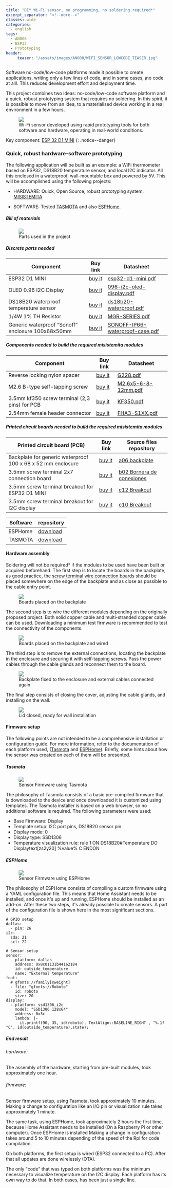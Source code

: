 ```yaml
---
title: "DIY Wi-Fi sensor, no programming, no soldering required*"
excerpt_separator: "<!--more-->"
classes: wide
categories:
  - english
tags:
  - AN008
  - ESP32
  - Prototyping
header:
     teaser: "/assets/images/AN008/WIFI_SENSOR_LOWCODE_TEASER.jpg"
---
```


Software no-code/low-code platforms made it possible to create applications, writing only a few lines of code, and in some cases, ¡no code at all!. This reduces development effort and deployment time. 

This project combines two ideas: no-code/low-code software platform and a quick, robust prototyping system that requires no soldering. In this spirit, it is possible to move from an idea, to a materialised device working in a real environment in a few hours. 

<figure>
	<a href="/assets/images/AN008/WIFI_SENSOR_LOWCODE.jpg"> <img src="/assets/images/AN008/WIFI_SENSOR_LOWCODE_MEDIUM.jpg"> </a>
	<figcaption>Wi-Fi sensor developed using rapid prototyping tools for both software and hardware, operating in real-world conditions.</figcaption>
</figure>

Key component: [ESP 32 D1 MINI](https://s.click.aliexpress.com/e/_DlJju2n)
{: .notice--danger}


### Quick, robust hardware-software prototyping

The following application will be built as an example: a WiFi thermometer based on ESP32, DS18B20 temperature sensor, and local I2C indicator. All this enclosed in a waterproof, wall-mountable box and powered by 5V. This will be accomplished using the following projects:

* HARDWARE: Quick, Open Source, robust prototyping system: [MISISTEMITA](https://github.com/galopago/misistemita)

* SOFTWARE: Tested [TASMOTA](https://tasmota.github.io) and also [ESPHome](https://esphome.io).

##### Bill of materials

<figure>
	<a href="/assets/images/AN008/WIFI_SENSOR_LOWCODE_PARTS.jpg"> <img src="/assets/images/AN008/WIFI_SENSOR_LOWCODE_PARTS_MEDIUM.jpg"> </a>
	<figcaption>Parts used in the project</figcaption>
</figure>

##### Discrete parts needed

| Component         | Buy link         | Datasheet                                       |
| ----------------- | ---------------- | ----------------------------------------------- |
| ESP32 D1 MINI     | [buy it](https://s.click.aliexpress.com/e/_DlJju2n) | [esp32-d1-mini.pdf](/assets/pdf/esp32-d1-mini.pdf) |
| OLED 0.96 I2C Display| [buy it](https://s.click.aliexpress.com/e/_DBmZwu3) | [096-i2c-oled-display.pdf](/assets/pdf/096-i2c-oled-display.pdf) |
| DS18B20 waterproof temperature sensor |[buy it](https://s.click.aliexpress.com/e/_DCzX5Mn)|[ds18b20-waterproof.pdf](/assets/pdf/ds18b20-waterproof.pdf)|
| 1/4W 1% TH Resistor |[buy it](https://s.click.aliexpress.com/e/_etm4gJ)|[MGR-SERIES.pdf](/assets/pdf/MGR-SERIES.pdf)|
| Generic waterproof “Sonoff” enclosure 100x68x50mm | [buy it](https://s.click.aliexpress.com/e/_AtukwZ) | [SONOFF-IP66-waterproof-case.pdf](/assets/pdf/SONOFF-IP66-waterproof-case.pdf)|

##### Components needed to build the required misistemita modules

| Component         | Buy link         | Datasheet                                       |
| ----------------- | ---------------- | ----------------------------------------------- |
| Reverse locking nylon spacer |[buy it](https://s.click.aliexpress.com/e/_DCFVOtz)|[G228.pdf](/assets/pdf/G228.pdf)|
| M2.6 B-type self-tapping screw |[buy it](https://s.click.aliexpress.com/e/_esHHyb)|[M2.6x5-6-8-12mm.pdf](/assets/pdf/M2.6x5-6-8-12mm.pdf)|
| 3.5mm kf350 screw terminal (2,3 pins) for PCB   |[buy it](https://s.click.aliexpress.com/e/_eLjzKB)|[KF350.pdf](/assets/pdf/KF350.pdf)|
| 2.54mm female header connector |[buy it](https://s.click.aliexpress.com/e/_eNYVzN)|[FHA3-S1XX.pdf](/assets/pdf/FHA3-S1XX.pdf)|


##### Printed circuit boards needed to build the required misistemita modules

| Printed circuit board (PCB)       | Buy link         | Source files repository         |
| --------------------------------- | ---------------- | ------------------------------- |
| Backplate for generic waterproof 100 x 68 x 52 mm enclosure   | [buy it](https://www.pcbway.com/project/shareproject/BACKPLATE_FOR_GENERIC_100x68_mm_WATERPROOF_ENCLOSURE_MISISTEMITA_A06_BACKPLATE_64582f71.html) | [a06 backplate](https://github.com/galopago/misistemita/tree/main/a-backplates/a06) |
| 3.5mm screw terminal 2x7 connection board  | [buy it](https://www.pcbway.com/project/shareproject/2x7_3_5_mm_SCREW_TERMINAL_BOARD_TUSISTEMITA_B02_SCREW_TERMINALS_98bfe5fa.html) | [b02 Bornera de conexiones](https://github.com/galopago/misistemita/tree/main/b-screw-terminal-wire-connectors/b02) |
| 3.5mm screw terminal breakout for ESP32 D1 MINI  | [buy it](https://www.pcbway.com/project/shareproject/Breakout_ESP8266_D1_MINI_ESP32_CAM_and_ESP32_D1_MINI_ce1e3011.html) | [c12 Breakout](https://github.com/galopago/misistemita/tree/main/c-breakouts/c12) |
| 3.5mm screw terminal breakout for I2C display | [buy it](https://www.pcbway.com/project/shareproject/Breakout_for_I2C_0_96_OLED_Display_MISISTEMITA_C10_BREAKOUT_abf0ab6f.html) | [c10 Breakout](https://github.com/galopago/misistemita/tree/main/c-breakouts/c10) |


| Software | repository   |
| ----------------------- | ---------------- |
| ESPHome | [download](https://esphome.io/) |
| TASMOTA | [download](https://tasmota.github.io/docs/) |

#### Hardware assembly

Soldering will not be required* if the modules to be used have been built or acquired beforehand. The first step is to locate the boards in the backplate, as good practice, the [screw terminal wire connection boards](https://github.com/galopago/misistemita/tree/main/b-screw-terminal-wire-connectors) should be placed somewhere on the edge of the backplate and as close as possible to the cable entry point.


<figure>
	<a href="/assets/images/AN008/WIFI_SENSOR_LOWCODE_PARTSPLACED.jpg"> <img src="/assets/images/AN008/WIFI_SENSOR_LOWCODE_PARTSPLACED_MEDIUM.jpg"> </a>
	<figcaption>Boards placed on the backplate</figcaption>
</figure>

The second step is to wire the different modules depending on the originally proposed project. Both solid copper cable and multi-stranded copper cable can be used. Downloading a minimum test firmware is recommended to test the connectivity of the components.

<figure>
	<a href="/assets/images/AN008/WIFI_SENSOR_LOWCODE_PARTSWIRED.jpg"> <img src="/assets/images/AN008/WIFI_SENSOR_LOWCODE_PARTSWIRED_MEDIUM.jpg"> </a>
	<figcaption>Boards placed on the backplate and wired</figcaption>
</figure>

The third step is to remove the external connections, locating the backplate in the enclosure and securing it with self-tapping screws. Pass the power cables through the cable glands and reconnect them to the board.


<figure>
	<a href="/assets/images/AN008/WIFI_SENSOR_LOWCODE_BACKPLANEFIXED.jpg"> <img src="/assets/images/AN008/WIFI_SENSOR_LOWCODE_BACKPLANEFIXED_MEDIUM.jpg"> </a>
	<figcaption>Backplate fixed to the enclosure and external cables connected again</figcaption>
</figure>

The final step consists of closing the cover, adjusting the cable glands, and installing on the wall.

<figure>
	<a href="/assets/images/AN008/WIFI_SENSOR_LOWCODE_LIDCLOSED.jpg"> <img src="/assets/images/AN008/WIFI_SENSOR_LOWCODE_LIDCLOSED_MEDIUM.jpg"> </a>
	<figcaption>Lid closed, ready for wall installation</figcaption>
</figure>

#### Firmware setup

The following points are not intended to be a comprehensive installation or configuration guide. For more information, refer to the documentation of each platform used, ([Tasmota](https://tasmota.github.io/docs/) and [ESPHome](https://esphome.io/guides/)). Briefly, some hints about how the sensor was created on each of them will be presented.


##### Tasmota

<figure>
	<a href="/assets/images/AN008/WIFI_SENSOR_LOWCODE_TASMOTA.jpg"> <img src="/assets/images/AN008/WIFI_SENSOR_LOWCODE_TASMOTA_MEDIUM.jpg"> </a>
	<figcaption>Sensor Firmware using Tasmota</figcaption>
</figure>

The philosophy of Tasmota consists of a basic pre-compiled firmware that is downloaded to the device and once downloaded it is customized using templates. The Tasmota installer is based on a web browser, so no additional software is required. The following parameters were used:

* Base Firmware: Display
* Template setup: I2C port pins, DS18B20 sensor pin
* Display mode: 0
* Display type: SSD1306
* Temperature visualization rule: rule 1 ON DS18B20#Temperature DO Displaytext[zs2y20] %value% C ENDON

##### ESPHome

<figure>
	<a href="/assets/images/AN008/WIFI_SENSOR_LOWCODE_ESPHOME.jpg"> <img src="/assets/images/AN008/WIFI_SENSOR_LOWCODE_ESPHOME_MEDIUM.jpg"> </a>
	<figcaption>Sensor Firmware using ESPHome</figcaption>
</figure>

The philosophy of ESPHome consists of compiling a custom firmware using a YAML configuration file. This means that Home Assistant needs to be installed, and once it's up and running, ESPHome should be installed as an add-on. After these two steps, it's already possible to create sensors. A part of the configuration file is shown here in the most significant sections.

```
# GPIO setup
dallas:
  - pin: 26
i2c:
  sda: 21
  scl: 22

# Sensor setup
sensor:
  - platform: dallas
    address: 0x8c01131b44162184
    id: outside_temperature
    name: "External temperature"
font:  
  # gfonts://family[@weight]
  - file: "gfonts://Roboto"
    id: roboto
    size: 20
display:
  - platform: ssd1306_i2c
    model: "SSD1306 128x64"
    address: 0x3c
    lambda: |-
      it.printf(90, 35, id(roboto), TextAlign::BASELINE_RIGHT , "%.1f °C", id(outside_temperature).state);           
```

##### End result

###### hardware:

The assembly of the hardware, starting from pre-built modules, took approximately one hour.

###### firmware:

Sensor firmware setup, using Tasmota, took approximately 10 minutes. Making a change to configuration like an I/O pin or visualization rule takes approximately 1 minute.

The same task, using ESPHome, took approximately 2 hours the first time, because Home Assistant needs to be installed (On a Raspberry Pi or other computer). Once ESPHome is installed Making a change in configuration takes around 5 to 10 minutes depending of the speed of the Rpi for code compilation.

On both platforms, the first setup is wired (ESP32 connected to a PC). After that all updates are done wirelessly (OTA).

The only "code" that was typed on both platforms was the minimum necessary to visualize temperature on the I2C display. Each platform has its own way to do that. In both cases, has been just a single line.



